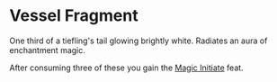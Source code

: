 # Vessel Fragment

One third of a tiefling's tail glowing brightly white. Radiates an aura of enchantment magic.

After consuming three of these you gain the [Magic Initiate](https://5e.tools/feats.html#magic%20initiate_xphb) feat.
